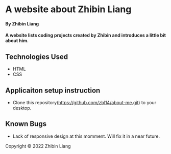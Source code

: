 # A website about Zhibin Liang

#### By Zhibin Liang

#### A website lists coding projects created by Zhibin and introduces a little bit about him.

## Technologies Used

* HTML
* CSS

## Applicaiton setup instruction

* Clone this repository(https://github.com/zbl14/about-me.git) to your desktop.

## Known Bugs

* Lack of responsive design at this momment. Will fix it in a near future.

Copyright &copy; 2022 Zhibin Liang
